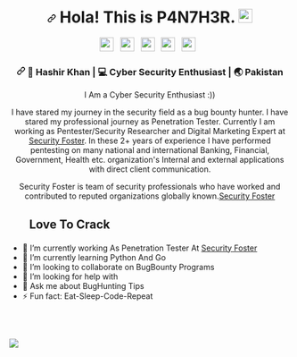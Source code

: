 <div align="center">
  <h1><a id="user-content--hola-this-is-debugger-" class="anchor" aria-hidden="true" href="#-hola-this-is-P4N7H3R-"><svg class="octicon octicon-link" viewBox="0 0 16 16" version="1.1" width="16" height="16" aria-hidden="true"><path fill-rule="evenodd" d="M7.775 3.275a.75.75 0 001.06 1.06l1.25-1.25a2 2 0 112.83 2.83l-2.5 2.5a2 2 0 01-2.83 0 .75.75 0 00-1.06 1.06 3.5 3.5 0 004.95 0l2.5-2.5a3.5 3.5 0 00-4.95-4.95l-1.25 1.25zm-4.69 9.64a2 2 0 010-2.83l2.5-2.5a2 2 0 012.83 0 .75.75 0 001.06-1.06 3.5 3.5 0 00-4.95 0l-2.5 2.5a3.5 3.5 0 004.95 4.95l1.25-1.25a.75.75 0 00-1.06-1.06l-1.25 1.25a2 2 0 01-2.83 0z"></path></svg></a> Hola! This is P4N7H3R. <a target="_blank" rel="noopener noreferrer" href="https://camo.githubusercontent.com/e8e7b06ecf583bc040eb60e44eb5b8e0ecc5421320a92929ce21522dbc34c891/68747470733a2f2f6d656469612e67697068792e636f6d2f6d656469612f6876524a434c467a6361737252346961377a2f67697068792e676966"><img src="https://camo.githubusercontent.com/e8e7b06ecf583bc040eb60e44eb5b8e0ecc5421320a92929ce21522dbc34c891/68747470733a2f2f6d656469612e67697068792e636f6d2f6d656469612f6876524a434c467a6361737252346961377a2f67697068792e676966" width="25px" data-canonical-src="https://media.giphy.com/media/hvRJCLFzcasrR4ia7z/giphy.gif" style="max-width:100%;"></a></h1>
</div>

<p align="center"> 
<a href="https://www.linkedin.com/in/p4n7h3r" rel="nofollow"><img height="25" src="https://camo.githubusercontent.com/a80d00f23720d0bc9f55481cfcd77ab79e141606829cf16ec43f8cacc7741e46/68747470733a2f2f696d672e736869656c64732e696f2f62616467652f4c696e6b6564496e2d3030373742353f7374796c653d666f722d7468652d6261646765266c6f676f3d6c696e6b6564696e266c6f676f436f6c6f723d7768697465" data-canonical-src="https://img.shields.io/badge/LinkedIn-0077B5?style=for-the-badge&amp;logo=linkedin&amp;logoColor=white" style="max-width:100%;"></a>&nbsp;&nbsp;
<a href="https://twitter.com/7H3P4n7h3R" rel="nofollow"><img height="25" src="https://camo.githubusercontent.com/e1c2fd3bcd4ed13889ed78d1e814261a7cfbc79ae826198b7813850b15a8d956/68747470733a2f2f696d672e736869656c64732e696f2f62616467652f747769747465722d2532333144413146322e7376673f267374796c653d666f722d7468652d6261646765266c6f676f3d74776974746572266c6f676f436f6c6f723d7768697465" data-canonical-src="https://img.shields.io/badge/twitter-%231DA1F2.svg?&amp;style=for-the-badge&amp;logo=twitter&amp;logoColor=white" style="max-width:100%;"></a>&nbsp;&nbsp;
<a href="https://securityfoster.com/" rel="nofollow"><img height="25" src="https://camo.githubusercontent.com/2505d3a631ec6f2cf7a8baabf83586478bd3c3a39e15119c358249fed969291f/68747470733a2f2f696d672e736869656c64732e696f2f62616467652f576562736974652d2532333335343233302e7376673f267374796c653d666f722d7468652d6261646765266c6f676f3d6d656469756d266c6f676f436f6c6f723d7768697465" data-canonical-src="https://img.shields.io/badge/Website-%23354230.svg?&amp;style=for-the-badge&amp;logo=medium&amp;logoColor=white" style="max-width:100%;"></a>&nbsp;&nbsp;
<a href="https://instagram.com/hashir_privvvvv" rel="nofollow"><img height="25" src="https://camo.githubusercontent.com/5c3f3164b340475c38f1ec3d8c6d0c6e8656fbccac25d06cfb86477079b88638/68747470733a2f2f696d672e736869656c64732e696f2f62616467652f696e7374616772616d2d2532334534343035462e7376673f267374796c653d666f722d7468652d6261646765266c6f676f3d696e7374616772616d266c6f676f436f6c6f723d7768697465" data-canonical-src="https://img.shields.io/badge/instagram-%23E4405F.svg?&amp;style=for-the-badge&amp;logo=instagram&amp;logoColor=white" style="max-width:100%;"></a>&nbsp;&nbsp;
<a href="https://www.buymeacoffee.com/P4N7H3R" rel="nofollow"><img height="25" src="https://camo.githubusercontent.com/321200206cadab986938cf41b7a6909a940705b12bf3b09e55d3b43ea5afa015/68747470733a2f2f696d672e736869656c64732e696f2f62616467652f6275796d65617465612d2532336666666666662e7376673f267374796c653d666f722d7468652d6261646765266c6f676f3d6275796d6561636f66666565266c6f676f436f6c6f723d79656c6c6f77" data-canonical-src="https://img.shields.io/badge/buymeatea-%23ffffff.svg?&amp;style=for-the-badge&amp;logo=buymeacoffee&amp;logoColor=yellow" style="max-width:100%;"></a>&nbsp;&nbsp;
</p>
<div align="center">
<h3><a id="P4n7h3r" class="anchor" aria-hidden="true" href="#P4N7H3R"><svg class="octicon octicon-link" viewBox="0 0 16 16" version="1.1" width="16" height="16" aria-hidden="true"><path fill-rule="evenodd" d="M7.775 3.275a.75.75 0 001.06 1.06l1.25-1.25a2 2 0 112.83 2.83l-2.5 2.5a2 2 0 01-2.83 0 .75.75 0 00-1.06 1.06 3.5 3.5 0 004.95 0l2.5-2.5a3.5 3.5 0 00-4.95-4.95l-1.25 1.25zm-4.69 9.64a2 2 0 010-2.83l2.5-2.5a2 2 0 012.83 0 .75.75 0 001.06-1.06 3.5 3.5 0 00-4.95 0l-2.5 2.5a3.5 3.5 0 004.95 4.95l1.25-1.25a.75.75 0 00-1.06-1.06l-1.25 1.25a2 2 0 01-2.83 0z"></path></svg></a> <g-emoji class="g-emoji" alias="boy" fallback-src="https://github.githubassets.com/images/icons/emoji/unicode/1f466.png">👦</g-emoji> Hashir Khan | <g-emoji class="g-emoji" alias="computer" fallback-src="https://github.githubassets.com/images/icons/emoji/unicode/1f4bb.png">💻</g-emoji> Cyber Security Enthusiast | <g-emoji class="g-emoji" alias="earth_asia" fallback-src="https://github.githubassets.com/images/icons/emoji/unicode/1f30f.png">🌏</g-emoji> Pakistan </h3> </div>
<div align="center">
<p>  
I Am a Cyber Security Enthusiast :)) 
</p>
<p>I have stared my journey in the security field as a bug bounty hunter. I have stared my professional journey as Penetration Tester. Currently I am working as Pentester/Security Researcher and Digital Marketing Expert at <a href="https://securityfoster.com/" rel="nofollow">Security Foster</a>. In these 2+ years of experience I have performed pentesting on many national and international Banking, Financial, Government, Health etc. organization's Internal and external applications with direct client communication.</p>

<p>Security Foster is team of security professionals who have worked and contributed to reputed organizations globally known.<a href="https://securityfoster.com/" rel="nofollow"><a href="https://securityfoster.com/" rel="nofollow">Security Foster</a></p>
</div>
<h2><ul>Love To Crack </ul></h2> 

- 🔭 I’m currently working As Penetration Tester At <a href=https://securityfoster.com/>Security Foster</a>
- 🌱 I’m currently learning Python And Go
- 👯 I’m looking to collaborate on BugBounty Programs
- 🤔 I’m looking for help with 
- 💬 Ask me about BugHunting Tips
- ⚡ Fun fact: Eat-Sleep-Code-Repeat

<br></br>


<img src="https://github-readme-stats.vercel.app/api?username=7H3P4n7h3R&&show_icons=true&theme=radical">

